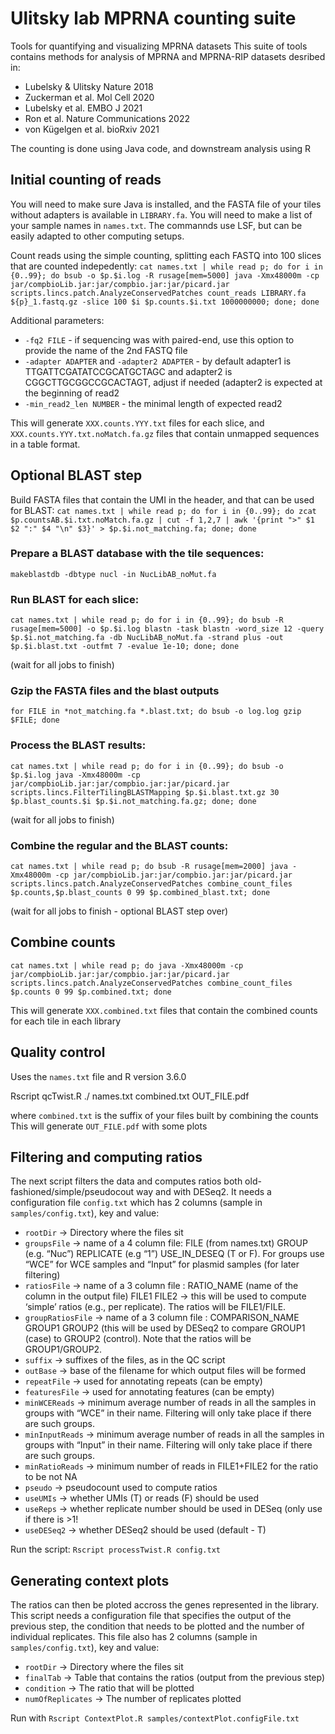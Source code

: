 # Ulitsky lab MPRNA counting suite
Tools for quantifying and visualizing MPRNA datasets
This suite of tools contains methods for analysis of MPRNA and MPRNA-RIP datasets desribed in:
* Lubelsky & Ulitsky Nature 2018
* Zuckerman et al. Mol Cell 2020
* Lubelsky et al. EMBO J 2021
* Ron et al. Nature Communications 2022
* von Kügelgen et al. bioRxiv 2021


The counting is done using Java code, and downstream analysis using R

## Initial counting of reads
You will need to make sure Java is installed, and the FASTA file of your tiles without adapters is available in `LIBRARY.fa`. You will need to make a list of your sample names in `names.txt`. The commannds use LSF, but can be easily adapted to other computing setups.

Count reads using the simple counting, splitting each FASTQ into 100 slices that are counted indepedently:
```cat names.txt | while read p; do for i in {0..99}; do bsub -o $p.$i.log -R rusage[mem=5000] java -Xmx48000m -cp jar/compbioLib.jar:jar/compbio.jar:jar/picard.jar scripts.lincs.patch.AnalyzeConservedPatches count_reads LIBRARY.fa ${p}_1.fastq.gz -slice 100 $i $p.counts.$i.txt 1000000000; done; done```

Additional parameters:
* `-fq2 FILE` - if sequencing was with paired-end, use this option to provide the name of the 2nd FASTQ file
* `-adapter ADAPTER` and `-adapter2 ADAPTER` - by default adapter1 is TTGATTCGATATCCGCATGCTAGC and adapter2 is CGGCTTGCGGCCGCACTAGT, adjust if needed (adapter2 is expected at the beginning of read2
* `-min_read2_len NUMBER` - the minimal length of expected read2

This will generate `XXX.counts.YYY.txt` files for each slice, and `XXX.counts.YYY.txt.noMatch.fa.gz` files that contain unmapped sequences in a table format. 

##  Optional BLAST step 
Build FASTA files that contain the UMI in the header, and that can be used for BLAST:
```cat names.txt | while read p; do for i in {0..99}; do zcat $p.countsAB.$i.txt.noMatch.fa.gz | cut -f 1,2,7 | awk '{print ">" $1 $2 ":" $4 "\n" $3}' > $p.$i.not_matching.fa; done; done```

### Prepare a BLAST database with the tile sequences:
```makeblastdb -dbtype nucl -in NucLibAB_noMut.fa```

### Run BLAST for each slice:
```cat names.txt | while read p; do for i in {0..99}; do bsub -R rusage[mem=5000] -o $p.$i.log blastn -task blastn -word_size 12 -query $p.$i.not_matching.fa -db NucLibAB_noMut.fa -strand plus -out $p.$i.blast.txt -outfmt 7 -evalue 1e-10; done; done```

(wait for all jobs to finish)

### Gzip the FASTA files and the blast outputs
```for FILE in *not_matching.fa *.blast.txt; do bsub -o log.log gzip $FILE; done```

### Process the BLAST results:
```cat names.txt | while read p; do for i in {0..99}; do bsub -o $p.$i.log java -Xmx48000m -cp jar/compbioLib.jar:jar/compbio.jar:jar/picard.jar scripts.lincs.FilterTilingBLASTMapping $p.$i.blast.txt.gz 30 $p.blast_counts.$i $p.$i.not_matching.fa.gz; done; done```

(wait for all jobs to finish)

### Combine the regular and the BLAST counts:
```cat names.txt | while read p; do bsub -R rusage[mem=2000] java -Xmx48000m -cp jar/compbioLib.jar:jar/compbio.jar:jar/picard.jar scripts.lincs.patch.AnalyzeConservedPatches combine_count_files $p.counts,$p.blast_counts 0 99 $p.combined_blast.txt; done```

(wait for all jobs to finish - optional BLAST step over)

## Combine counts

```cat names.txt | while read p; do java -Xmx48000m -cp jar/compbioLib.jar:jar/compbio.jar:jar/picard.jar scripts.lincs.patch.AnalyzeConservedPatches combine_count_files $p.counts 0 99 $p.combined.txt; done```

This will generate `XXX.combined.txt` files that contain the combined counts for each tile in each library

## Quality control
Uses the `names.txt` file and R version 3.6.0

Rscript qcTwist.R ./ names.txt combined.txt OUT_FILE.pdf 

where `combined.txt` is the suffix of your files built by combining the counts
This will generate `OUT_FILE.pdf` with some plots

## Filtering and computing ratios

The next script filters the data and computes ratios both old-fashioned/simple/pseudocout way and with DESeq2. It needs a configuration file `config.txt` which has 2 columns (sample in `samples/config.txt`), key and value:
* `rootDir` → Directory where the files sit
* `groupsFile` → name of a 4 column file: FILE (from names.txt) GROUP (e.g. “Nuc”) REPLICATE (e.g “1”) USE_IN_DESEQ (T or F). For groups use “WCE” for WCE samples and “Input” for plasmid samples (for later filtering)
* `ratiosFile` → name of a 3 column file : RATIO_NAME (name of the column in the output file) FILE1 FILE2 → this will be used to compute ‘simple’ ratios (e.g., per replicate). The ratios will be FILE1/FILE.
* `groupRatiosFile` → name of a 3 column file : COMPARISON_NAME GROUP1 GROUP2 (this will be used by DESeq2 to compare GROUP1 (case) to GROUP2 (control). Note that the ratios will be GROUP1/GROUP2.
* `suffix` → suffixes of the files, as in the QC script
* `outBase` → base of the filename for which output files will be formed
* `repeatFile` → used for annotating repeats (can be empty)
* `featuresFile` → used for annotating features (can be empty)
* `minWCEReads` → minimum average number of reads in all the samples in groups with “WCE” in their name. Filtering will only take place if there are such groups.
* `minInputReads` → minimum average number of reads in all the samples in groups with “Input” in their name. Filtering will only take place if there are such groups.
* `minRatioReads` → minimum number of reads in FILE1+FILE2 for the ratio to be not NA
* `pseudo` → pseudocount used to compute ratios
* `useUMIs` → whether UMIs (T) or reads (F) should be used
* `useReps` → whether replicate number should be used in DESeq (only use if there is >1!
* `useDESeq2` → whether DESeq2 should be used (default - T)


Run the script:
```Rscript processTwist.R config.txt```

## Generating context plots

The ratios can then be ploted accross the genes represented in the library. This script needs a configuration file that specifies the output of the previous step, the condition that needs to be plotted and the number of individual replicates. This file also has 2 columns (sample in `samples/config.txt`), key and value:
* `rootDir` → Directory where the files sit
* `finalTab` → Table that contains the ratios (output from the previous step)
* `condition` → The ratio that will be plotted
* `numOfReplicates` → The number of replicates plotted

Run with `Rscript ContextPlot.R samples/contextPlot.configFile.txt`
